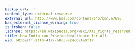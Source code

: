 ```yaml
---
backup_url: ''
content_type: external-resource
external_url: http://www.bmj.com/content/345/bmj.e7693
has_external_license_warning: true
is_broken: false
license: https://en.wikipedia.org/wiki/All_rights_reserved
title: How India can Provide Healthcare for All.
uid: b850e2ff-2f48-417e-b8cc-e2dc6c4a9f17
---
```


